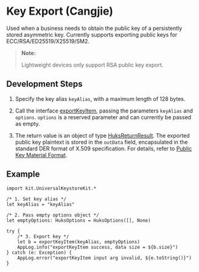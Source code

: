# Key Export (Cangjie)

Used when a business needs to obtain the public key of a persistently stored asymmetric key. Currently supports exporting public keys for ECC/RSA/ED25519/X25519/SM2.

> **Note:**
>
> Lightweight devices only support RSA public key export.

## Development Steps

1. Specify the key alias `keyAlias`, with a maximum length of 128 bytes.

2. Call the interface [exportKeyItem](../../../../API_Reference/source_en/apis/UniversalKeystoreKit/cj-apis-security_huks.md#func-exportkeyitemstring-huksoptions), passing the parameters `keyAlias` and `options`. `options` is a reserved parameter and can currently be passed as empty.

3. The return value is an object of type [HuksReturnResult](../../../../API_Reference/source_en/apis/UniversalKeystoreKit/cj-apis-security_huks.md#class-huksreturnresult). The exported public key plaintext is stored in the `outData` field, encapsulated in the standard DER format of X.509 specification. For details, refer to [Public Key Material Format](./cj-huks-concepts.md#public-key-material-format).

## Example

<!--compile-->
```cangjie
import kit.UniversalKeystoreKit.*

/* 1. Set key alias */
let keyAlias = "keyAlias"

/* 2. Pass empty options object */
let emptyOptions: HuksOptions = HuksOptions([], None)

try {
    /* 3. Export key */
    let b = exportKeyItem(keyAlias, emptyOptions)
    AppLog.info("exportKeyItem success, data size = ${b.size}")
} catch (e: Exception) {
    AppLog.error("exportKeyItem input arg invalid, ${e.toString()}")
}
```